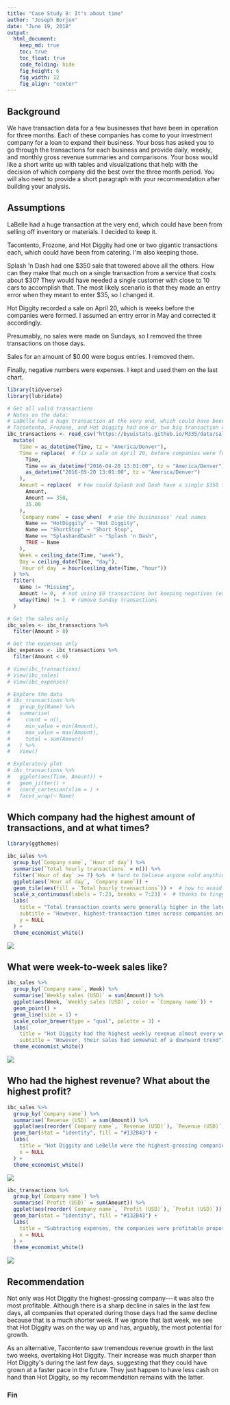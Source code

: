 ```yaml
---
title: "Case Study 8: It's about time"
author: "Joseph Borjon"
date: "June 19, 2018"
output:
  html_document:
    keep_md: true
    toc: true
    toc_float: true
    code_folding: hide
    fig_height: 6
    fig_width: 12
    fig_align: "center"
---
```




## Background

We have transaction data for a few businesses that have been in operation for three months. Each of these companies has come to your investment company for a loan to expand their business. Your boss has asked you to go through the transactions for each business and provide daily, weekly, and monthly gross revenue summaries and comparisons. Your boss would like a short write up with tables and visualizations that help with the decision of which company did the best over the three month period. You will also need to provide a short paragraph with your recommendation after building your analysis.

## Assumptions

LaBelle had a huge transaction at the very end, which could have been from selling off inventory or materials. I decided to keep it.

Tacontento, Frozone, and Hot Diggity had one or two gigantic transactions each, which could have been from catering. I'm also keeping those.

Splash 'n Dash had one $350 sale that towered above all the others. How can they make that much on a single transaction from a service that costs about $30? They would have needed a single customer with close to 10 cars to accomplish that. The most likely scenario is that they made an entry error when they meant to enter $35, so I changed it.

Hot Diggity recorded a sale on April 20, which is weeks before the companies were formed. I assumed an entry error in May and corrected it accordingly.

Presumably, no sales were made on Sundays, so I removed the three transactions on those days.

Sales for an amount of $0.00 were bogus entries. I removed them.

Finally, negative numbers were expenses. I kept and used them on the last chart.


```r
library(tidyverse)
library(lubridate)

# Get all valid transactions
# Notes on the data:
# LaBelle had a huge transaction at the very end, which could have been selling off inventory or materials. Keeping it.
# Tacontento, Frozone, and Hot Diggity had one or two big transaction each, which could have been catering. Keeping it.
ibc_transactions <- read_csv("https://byuistats.github.io/M335/data/sales.csv") %>%
  mutate(
    Time = as_datetime(Time, tz = "America/Denver"),
    Time = replace(  # fix a sale on April 20, before companies were formed: assuming entry error in May
      Time,
      Time == as_datetime("2016-04-20 13:01:00", tz = "America/Denver"),
      as_datetime("2016-05-20 13:01:00", tz = "America/Denver")
    ),
    Amount = replace(  # how could Splash and Dash have a single $350 transaction with a ~$30 service? Assuming $35
      Amount,
      Amount == 350,
      35.00
    ),
    `Company name` = case_when(  # use the businesses' real names
      Name == "HotDiggity" ~ "Hot Diggity",
      Name == "ShortStop" ~ "Short Stop",
      Name == "SplashandDash" ~ "Splash 'n Dash",
      TRUE ~ Name
    ),
    Week = ceiling_date(Time, "week"),
    Day = ceiling_date(Time, "day"),
    `Hour of day` = hour(ceiling_date(Time, "hour"))
  ) %>%
  filter(
    Name != "Missing",
    Amount != 0,  # not using $0 transactions but keeping negatives (expenses)
    wday(Time) != 1  # remove Sunday transactions
  )

# Get the sales only
ibc_sales <- ibc_transactions %>%
  filter(Amount > 0)

# Get the expenses only
ibc_expenses <- ibc_transactions %>%
  filter(Amount < 0)

# View(ibc_transactions)
# View(ibc_sales)
# View(ibc_expenses)

# Explore the data
# ibc_transactions %>%
#   group_by(Name) %>%
#   summarise(
#     count = n(),
#     min_value = min(Amount),
#     max_value = max(Amount),
#     total = sum(Amount)
#   ) %>%
#   View()

# Exploratory plot
# ibc_transactions %>%
#   ggplot(aes(Time, Amount)) +
#   geom_jitter() +
#   coord_cartesian(xlim = ) +
#   facet_wrap(~ Name)
```

## Which company had the highest amount of transactions, and at what times?


```r
library(ggthemes)

ibc_sales %>%
  group_by(`Company name`, `Hour of day`) %>%
  summarise(`Total hourly transactions` = n()) %>%
  filter(`Hour of day` >= 7) %>%  # hard to believe anyone sold anything before 7 a.m.
  ggplot(aes(`Hour of day`, `Company name`)) +
  geom_tile(aes(fill = `Total hourly transactions`)) +  # how to avoid legend number overlap? Or make this an average?
  scale_x_continuous(labels = 7:23, breaks = 7:23) +  # thanks to tingyao1 for this tidbit and a few other elements here
  labs(
    title = "Total transaction counts were generally higher in the late morning to early afternoon",
    subtitle = "However, highest-transaction times across companies are not greatly consistent",
    y = NULL
  ) +
  theme_economist_white()
```

![](case-study-8_files/figure-html/hourly_traffic-1.png)<!-- -->

## What were week-to-week sales like?


```r
ibc_sales %>%
  group_by(`Company name`, Week) %>%
  summarise(`Weekly sales (USD)` = sum(Amount)) %>%
  ggplot(aes(Week, `Weekly sales (USD)`, color = `Company name`)) +
  geom_point() +
  geom_line(size = 1) +
  scale_color_brewer(type = "qual", palette = 3) +
  labs(
    title = "Hot Diggity had the highest weekly revenue almost every week",
    subtitle = "However, their sales had somewhat of a downward trend") +
  theme_economist_white()
```

![](case-study-8_files/figure-html/weekly_revenue-1.png)<!-- -->

## Who had the highest revenue? What about the highest profit?


```r
ibc_sales %>%
  group_by(`Company name`) %>%
  summarise(`Revenue (USD)` = sum(Amount)) %>%
  ggplot(aes(reorder(`Company name`, `Revenue (USD)`), `Revenue (USD)`)) +
  geom_bar(stat = "identity", fill = "#132B43") +
  labs(
    title = "Hot Diggity and LeBelle were the highest-grossing companies",
    x = NULL
  ) +
  theme_economist_white()
```

![](case-study-8_files/figure-html/revenue_comparison-1.png)<!-- -->


```r
ibc_transactions %>%
  group_by(`Company name`) %>%
  summarise(`Profit (USD)` = sum(Amount)) %>%
  ggplot(aes(reorder(`Company name`, `Profit (USD)`), `Profit (USD)`)) +
  geom_bar(stat = "identity", fill = "#132B43") +
  labs(
    title = "Subtracting expenses, the companies were profitable proportionally to their revenue",
    x = NULL
  ) +
  theme_economist_white()
```

![](case-study-8_files/figure-html/profit_comparison-1.png)<!-- -->

## Recommendation

Not only was Hot Diggity the  highest-grossing company---it was also the most profitable. Although there is a sharp decline in sales in the last few days, all companies that operated during those days had the same decline because that is a much shorter week. If we ignore that last week, we see that Hot Diggity was on the way up and has, arguably, the most potential for growth.

As an alternative, Tacontento saw tremendous revenue growth in the last two weeks, overtaking Hot Diggity. Their increase was much sharper than Hot Diggity's during the last few days, suggesting that they could have grown at a faster pace in the future. They just happen to have less cash on hand than Hot Diggity, so my recommendation remains with the latter.

### Fin
